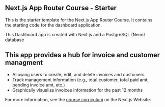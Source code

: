 ## Next.js App Router Course - Starter

This is the starter template for the Next.js App Router Course. It contains the starting code for the dashboard application.

This Dashboard app is created with Next.js and a PostgreSQL (Neon) database

## This app provides a hub for invoice and customer managment
 - Allowing users to create, edit, and delete invoices and customers
 - Track management information (e.g., total customer, total paid amt, pending invoice amt, etc.)
 - Graphically visualize invoices information for the past 12 months

For more information, see the [course curriculum](https://nextjs.org/learn) on the Next.js Website.
